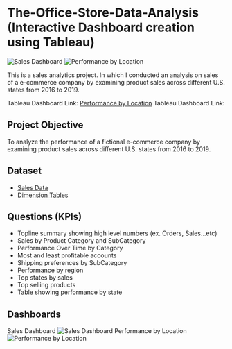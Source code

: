 # The-Office-Store-Data-Analysis (Interactive Dashboard creation using Tableau)
![Sales Dashboard](https://github.com/user-attachments/assets/97cdde69-1f2a-4a2c-a965-b7e0d58e39d6)
![Performance by Location](https://github.com/user-attachments/assets/02c9ea93-f136-468f-a72d-85be37f23709)

This is a sales analytics project. In which I conducted an analysis on sales of a e-commerce company by examining product sales across different U.S. states from 2016 to 2019.

Tableau Dashboard Link: <a target="_blank" href="https://public.tableau.com/views/TableauFundamentals_17483200559180/PerformancebyLocation?:language=en-US&publish=yes&:sid=&:redirect=auth&:display_count=n&:origin=viz_share_link">Performance by Location</a>
Tableau Dashboard Link: <a target="_blank" href="https://public.tableau.com/views/TableauFundamentals_17483200559180/PerformancebyLocation?:language=en-US&publish=yes&:sid=&:redirect=auth&:display_count=n&:origin=viz_share_link"></a>



## Project Objective
To analyze the performance of a fictional e-commerce company by examining product sales across different U.S. states from 2016 to 2019.

## Dataset
- <a target="_blank" href="https://github.com/sujit10x12/the-office-store-tableau/blob/main/Dimension%20Tables.xlsx">Sales Data</a>
- <a target="_blank" href="https://github.com/sujit10x12/the-office-store-tableau/blob/main/Dimension%20Tables.xlsx">Dimension Tables</a>

## Questions (KPIs)
-  Topline summary showing high level numbers (ex. Orders, Sales…etc)
-  Sales by Product Category and SubCategory
-  Performance Over Time by Category
-  Most and least profitable accounts
-  Shipping preferences by SubCategory
-  Performance by region
-  Top states by sales
-  Top selling products
-  Table showing performance by state

## Dashboards
Sales Dashboard
![Sales Dashboard](https://github.com/user-attachments/assets/e18b6107-13fb-408e-b0e0-28cdc0ed8f44)
Performance by Location
![Performance by Location](https://github.com/user-attachments/assets/c04e14ac-54c9-4e6c-9cf5-fd9102a69f9e)



